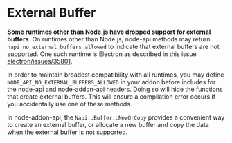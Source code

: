 # External Buffer

**Some runtimes other than Node.js have dropped support for external buffers**.
On runtimes other than Node.js, node-api methods may return
`napi_no_external_buffers_allowed` to indicate that external
buffers are not supported. One such runtime is Electron as
described in this issue
[electron/issues/35801](electron/electron/issues/35801).

In order to maintain broadest compatibility with all runtimes,
you may define `NODE_API_NO_EXTERNAL_BUFFERS_ALLOWED` in your addon before
includes for the node-api and node-addon-api headers. Doing so will hide the
functions that create external buffers. This will ensure a compilation error
occurs if you accidentally use one of these methods.

In node-addon-api, the `Napi::Buffer::NewOrCopy` provides a convenient way to
create an external buffer, or allocate a new buffer and copy the data when the
external buffer is not supported.
